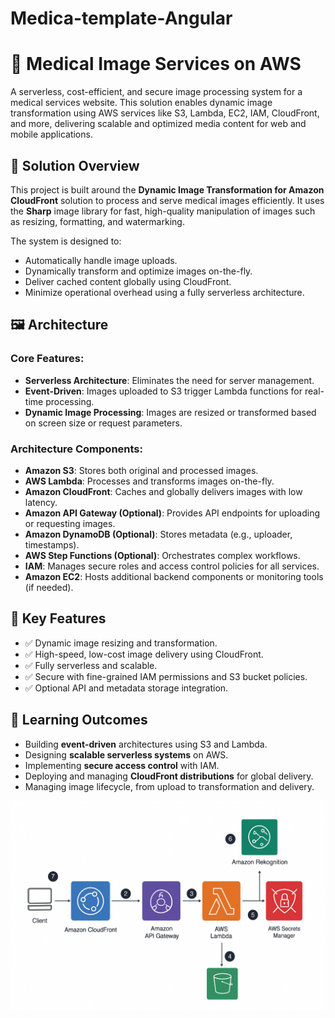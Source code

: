 # Medica-template-Angular
# 🏥 Medical Image Services on AWS

A serverless, cost-efficient, and secure image processing system for a medical services website. This solution enables dynamic image transformation using AWS services like S3, Lambda, EC2, IAM, CloudFront, and more, delivering scalable and optimized media content for web and mobile applications.

## 🚀 Solution Overview

This project is built around the **Dynamic Image Transformation for Amazon CloudFront** solution to process and serve medical images efficiently. It uses the **Sharp** image library for fast, high-quality manipulation of images such as resizing, formatting, and watermarking.

The system is designed to:
- Automatically handle image uploads.
- Dynamically transform and optimize images on-the-fly.
- Deliver cached content globally using CloudFront.
- Minimize operational overhead using a fully serverless architecture.

## 🖼️ Architecture

### Core Features:
- **Serverless Architecture**: Eliminates the need for server management.
- **Event-Driven**: Images uploaded to S3 trigger Lambda functions for real-time processing.
- **Dynamic Image Processing**: Images are resized or transformed based on screen size or request parameters.

### Architecture Components:
- **Amazon S3**: Stores both original and processed images.
- **AWS Lambda**: Processes and transforms images on-the-fly.
- **Amazon CloudFront**: Caches and globally delivers images with low latency.
- **Amazon API Gateway (Optional)**: Provides API endpoints for uploading or requesting images.
- **Amazon DynamoDB (Optional)**: Stores metadata (e.g., uploader, timestamps).
- **AWS Step Functions (Optional)**: Orchestrates complex workflows.
- **IAM**: Manages secure roles and access control policies for all services.
- **Amazon EC2**: Hosts additional backend components or monitoring tools (if needed).

## 📌 Key Features

- ✅ Dynamic image resizing and transformation.
- ✅ High-speed, low-cost image delivery using CloudFront.
- ✅ Fully serverless and scalable.
- ✅ Secure with fine-grained IAM permissions and S3 bucket policies.
- ✅ Optional API and metadata storage integration.

## 🧠 Learning Outcomes

- Building **event-driven** architectures using S3 and Lambda.
- Designing **scalable serverless systems** on AWS.
- Implementing **secure access control** with IAM.
- Deploying and managing **CloudFront distributions** for global delivery.
- Managing image lifecycle, from upload to transformation and delivery.

![alt text](medica.png)
